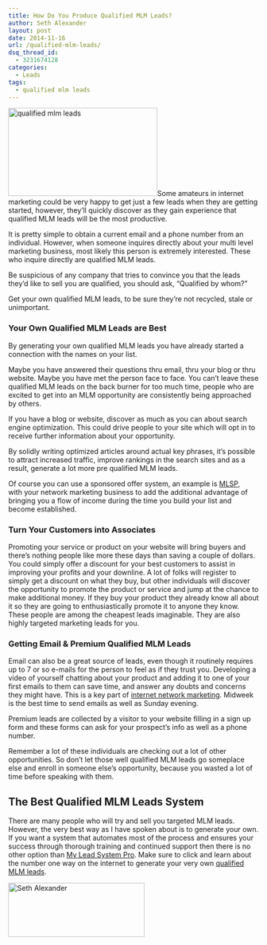 ```yaml
---
title: How Do You Produce Qualified MLM Leads?
author: Seth Alexander
layout: post
date: 2014-11-16
url: /qualified-mlm-leads/
dsq_thread_id:
  - 3231674128
categories:
  - Leads
tags:
  - qualified mlm leads
---
```

<img class="alignleft size-medium wp-image-1722" src="http://sethaalexander.com/wp-content/uploads/2014/11/qualified-mlm-leads-300x177.png" alt="qualified mlm leads" width="300" height="177" />Some amateurs in internet marketing could be very happy to get just a few leads when they are getting started, however, they&#8217;ll quickly discover as they gain experience that qualified MLM leads will be the most productive.

It is pretty simple to obtain a current email and a phone number from an individual. However, when someone inquires directly about your multi level marketing business, most likely this person is extremely interested. These who inquire directly are qualified MLM leads.

Be suspicious of any company that tries to convince you that the leads they&#8217;d like to sell you are qualified, you should ask, &#8220;Qualified by whom?&#8221;

Get your own qualified MLM leads, to be sure they&#8217;re not recycled, stale or unimportant.

### Your Own Qualified MLM Leads are Best

By generating your own qualified MLM leads you have already started a connection with the names on your list.

Maybe you have answered their questions thru email, thru your blog or thru website. Maybe you have met the person face to face. You can&#8217;t leave these qualified MLM leads on the back burner for too much time, people who are excited to get into an MLM opportunity are consistently being approached by others.

If you have a blog or website, discover as much as you can about search engine optimization. This could drive people to your site which will opt in to receive further information about your opportunity.

By solidly writing optimized articles around actual key phrases, it&#8217;s possible to attract increased traffic, improve rankings in the search sites and as a result, generate a lot more pre qualified MLM leads.

Of course you can use a sponsored offer system, an example is [MLSP][1], with your network marketing business to add the additional advantage of bringing you a flow of income during the time you build your list and become established.

### Turn Your Customers into Associates

Promoting your service or product on your website will bring buyers and there&#8217;s nothing people like more these days than saving a couple of dollars. You could simply offer a discount for your best customers to assist in improving your profits and your downline. A lot of folks will register to simply get a discount on what they buy, but other individuals will discover the opportunity to promote the product or service and jump at the chance to make additional money. If they buy your product they already know all about it so they are going to enthusiastically promote it to anyone they know. These people are among the cheapest leads imaginable. They are also highly targeted marketing leads for you.

### Getting Email & Premium Qualified MLM Leads

Email can also be a great source of leads, even though it routinely requires up to 7 or so e-mails for the person to feel as if they trust you. Developing a video of yourself chatting about your product and adding it to one of your first emails to them can save time, and answer any doubts and concerns they might have. This is a key part of [internet network marketing][2]. Midweek is the best time to send emails as well as Sunday evening.

Premium leads are collected by a visitor to your website filling in a sign up form and these forms can ask for your prospect&#8217;s info as well as a phone number.

Remember a lot of these individuals are checking out a lot of other opportunities. So don&#8217;t let those well qualified MLM leads go someplace else and enroll in someone else&#8217;s opportunity, because you wasted a lot of time before speaking with them.

## The Best Qualified MLM Leads System

There are many people who will try and sell you targeted MLM leads. However, the very best way as I have spoken about is to generate your own. If you want a system that automates most of the process and ensures your success through thorough training and continued support then there is no other option than [My Lead System Pro][3]. Make sure to click and learn about the number one way on the internet to generate your very own [qualified MLM leads][3].

[<img class="alignleft size-full wp-image-602" src="http://sethaalexander.com/wp-content/uploads/2012/09/signature.png" alt="Seth Alexander" width="274" height="109" />][4]

 [1]: http://sevenfigureincome.biz/?t=saa-qualified-mlm-leads
 [2]: http://sethaalexander.com/internet-network-marketing/
 [3]: http://sethalexander.bizbuilderuniversity.com/?t=saa-qualified-mlm-leads
 [4]: http://sethaalexander.com/about-seth/ "Bio"